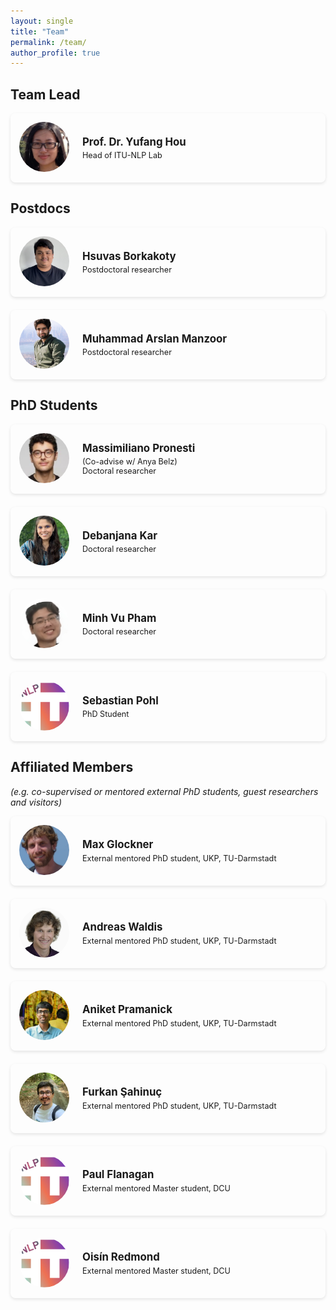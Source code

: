 ```yaml
---
layout: single
title: "Team"
permalink: /team/
author_profile: true
---
```


<style>
.member__container {
  margin-bottom: 1.5em;
}

.member__link {
  display: block;
  text-decoration: none !important;
  color: inherit;
}

.member__link:hover {
  text-decoration: none !important;
}

.member__link:hover .member__card {
  box-shadow: 0 5px 15px rgba(0, 0, 0, 0.15);
}

.member__card {
  display: flex;
  align-items: center;
  padding: 1em;
  background-color: var(--global-bg-color);
  border-radius: 8px;
  border: 1px solid var(--global-border-color);
  box-shadow: 0 2px 5px rgba(0, 0, 0, 0.1);
  transition: box-shadow 0.3s ease;
}

/* Dark mode specific styling */
html[data-theme="dark"] .member__card {
  background-color: #252525; /* Slightly lighter than dark mode background */
  border-color: #333; /* Darker border instead of white */
}

html[data-theme="dark"] .member__link:hover .member__card {
  box-shadow: 0 5px 15px rgba(255, 255, 255, 0.15); /* Lighter shadow for dark mode */
}

.member__avatar {
  margin-right: 1.5em;
}

.member__avatar img {
  width: 80px;
  height: 80px;
  border-radius: 50%;
  object-fit: cover;
}

.member__info {
  flex: 1;
}

.member__name {
  margin: 0 0 0.25em 0;
  font-size: 1.2em;
  font-weight: bold;
}

.member__role {
  margin: 0;
  font-size: 0.9em;
  color: var(--global-text-color-light);
}
</style>

## Team Lead

<div class="member__container">
  <a href="https://yufanghou.github.io" class="member__link">
    <div class="member__card">
      <div class="member__avatar">
        <img src="/images/yufang.jpg" alt="Yufang Hou">
      </div>
      <div class="member__info">
        <h3 class="member__name">Prof. Dr. Yufang Hou</h3>
        <p class="member__role">Head of ITU-NLP Lab</p>
      </div>
    </div>
  </a>
</div>

## Postdocs

<div class="member__container">
  <a href="https://hsuvas.wixsite.com/hsuvas" class="member__link">
    <div class="member__card">
      <div class="member__avatar">
        <img src="/images/hsuvas-borkakoty.png" alt="Hsuvas Borkakoty">
      </div>
      <div class="member__info">
        <h3 class="member__name">Hsuvas Borkakoty</h3>
        <p class="member__role">Postdoctoral researcher</p>
      </div>
    </div>
  </a>
</div>

<div class="member__container">
  <a href="https://marslanm.github.io/" class="member__link">
    <div class="member__card">
      <div class="member__avatar">
        <img src="/images/muhammad-arslan-manzoor.png" alt="Muhammad Arslan Manzoor">
      </div>
      <div class="member__info">
        <h3 class="member__name">Muhammad Arslan Manzoor</h3>
        <p class="member__role">Postdoctoral researcher</p>
      </div>
    </div>
  </a>
</div>

## PhD Students

<div class="member__container">
  <a href="https://github.com/mspronesti" class="member__link">
    <div class="member__card">
      <div class="member__avatar">
        <img src="/images/massimiliano-pronesti.png" alt="Massimiliano Pronesti">
      </div>
      <div class="member__info">
        <h3 class="member__name">Massimiliano Pronesti</h3>
        <p class="member__role">(Co-advise w/ Anya Belz)<br />Doctoral researcher</p>
      </div>
    </div>
  </a>
</div>

<div class="member__container">
  <a href="https://github.com/DebanjanaKar" class="member__link">
    <div class="member__card">
      <div class="member__avatar">
        <img src="/images/debanjana-kar.png" alt="Debanjana Kar">
      </div>
      <div class="member__info">
        <h3 class="member__name">Debanjana Kar</h3>
        <p class="member__role">Doctoral researcher</p>
      </div>
    </div>
  </a>
</div>

<div class="member__container">
    <div class="member__card">
      <div class="member__avatar">
        <img src="/images/minh-vu-pham.png" alt="Minh Vu Pham">
      </div>
      <div class="member__info">
        <h3 class="member__name">Minh Vu Pham</h3>
        <p class="member__role">Doctoral researcher</p>
      </div>
    </div>
</div>

<div class="member__container">
    <div class="member__card">
      <div class="member__avatar">
        <img src="/images/profile.png" alt="Sebastian Pohl">
      </div>
      <div class="member__info">
        <h3 class="member__name">Sebastian Pohl</h3>
        <p class="member__role">PhD Student</p>
      </div>
    </div>
</div>

## Affiliated Members
*(e.g. co-supervised or mentored external PhD students, guest researchers and visitors)*

<div class="member__container">
  <a href="https://scholar.google.com/citations?user=w4sHiMMAAAAJ&hl=en" class="member__link">
    <div class="member__card">
      <div class="member__avatar">
        <img src="/images/max_glockner.png" alt="Max Glockner">
      </div>
      <div class="member__info">
        <h3 class="member__name">Max Glockner</h3>
        <p class="member__role">External mentored PhD student, UKP, TU-Darmstadt</p>
      </div>
    </div>
  </a>
</div>

<div class="member__container">
  <a href="https://scholar.google.com/citations?user=u-iQFJIAAAAJ" class="member__link">
    <div class="member__card">
      <div class="member__avatar">
        <img src="/images/andreas-waldis.jpg" alt="Andreas Waldis">
      </div>
      <div class="member__info">
        <h3 class="member__name">Andreas Waldis</h3>
        <p class="member__role">External mentored PhD student, UKP, TU-Darmstadt</p>
      </div>
    </div>
  </a>
</div>

<div class="member__container">
  <a href="https://aniket-pramanick.github.io/" class="member__link">
    <div class="member__card">
      <div class="member__avatar">
        <img src="/images/aniket-pramanick.png" alt="Aniket Pramanick">
      </div>
      <div class="member__info">
        <h3 class="member__name">Aniket Pramanick</h3>
        <p class="member__role">External mentored PhD student, UKP, TU-Darmstadt</p>
      </div>
    </div>
  </a>
</div>

<div class="member__container">
  <a href="https://furkansahinuc.github.io/" class="member__link">
    <div class="member__card">
      <div class="member__avatar">
        <img src="/images/furkan-şahinuç.png" alt="Furkan Şahinuç">
      </div>
      <div class="member__info">
        <h3 class="member__name">Furkan Şahinuç</h3>
        <p class="member__role">External mentored PhD student, UKP, TU-Darmstadt</p>
      </div>
    </div>
  </a>
</div>

<div class="member__container">
    <div class="member__card">
      <div class="member__avatar">
        <img src="/images/profile.png" alt="Paul Flanagan">
      </div>
      <div class="member__info">
        <h3 class="member__name">Paul Flanagan</h3>
        <p class="member__role">External mentored Master student, DCU</p>
      </div>
    </div>
</div>

<div class="member__container">
    <div class="member__card">
      <div class="member__avatar">
        <img src="/images/profile.png" alt="Oisín Redmond">
      </div>
      <div class="member__info">
        <h3 class="member__name">Oisín Redmond</h3>
        <p class="member__role">External mentored Master student, DCU</p>
      </div>
    </div>
</div>

